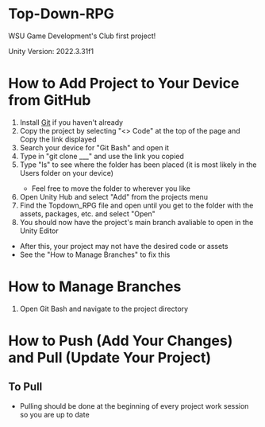 # Top-Down-RPG
WSU Game Development's Club first project!

Unity Version: 2022.3.31f1

# How to Add Project to Your Device from GitHub
<ol>
  <li>Install <a href = https://git-scm.com/downloads>Git</a> if you haven't already</li>
  <li>Copy the project by selecting "<> Code" at the top of the page and Copy the link displayed</li>
  <li>Search your device for "Git Bash" and open it</li>
  <li>Type in "git clone ___" and use the link you copied</li>
  <li>Type "ls" to see where the folder has been placed (it is most likely in the Users folder on your device)</li>
    <ul>
      <li>Feel free to move the folder to wherever you like</li>
    </ul>
  <li>Open Unity Hub and select "Add" from the projects menu</li>
  <li>Find the Topdown_RPG file and open until you get to the folder with the assets, packages, etc. and select "Open"</li>
  <li>You should now have the project's main branch avaliable to open in the Unity Editor</li>
</ol>
<ul>
  <li>After this, your project may not have the desired code or assets</li>
  <li>See the "How to Manage Branches" to fix this</li>
</ul>

# How to Manage Branches
<ol>
  <li>Open Git Bash and navigate to the project directory</li>
</ol>

# How to Push (Add Your Changes) and Pull (Update Your Project)
## To Pull
<ul>
  <li>Pulling should be done at the beginning of every project work session so you are up to date</li>
</ul>
<ol></ol>
